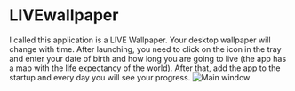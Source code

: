 # LIVEwallpaper
 I called this application is a LIVE Wallpaper.
 Your desktop wallpaper will change with time. 
 After launching, you need to click on the icon in the tray
 and enter your date of birth
 and how long you are going to live
 (the app has a map with the life expectancy of the world).
 After that, add the app to the startup and every day you will see your progress.
![Main window](link-to-image)
